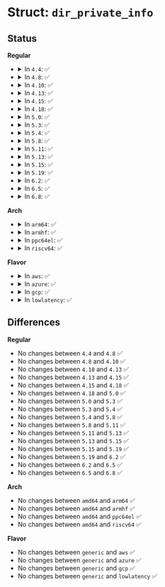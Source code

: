 # Struct: <code>dir_private_info</code>

## Status
<b>Regular</b>
<ul>
<li>
<details>
<summary>In <code>4.4</code>: ✅</summary>

```c
struct dir_private_info {
    struct rb_root root;
    struct rb_node *curr_node;
    struct fname *extra_fname;
    loff_t last_pos;
    __u32 curr_hash;
    __u32 curr_minor_hash;
    __u32 next_hash;
};
```
</details>
</li>
<li>
<details>
<summary>In <code>4.8</code>: ✅</summary>

```c
struct dir_private_info {
    struct rb_root root;
    struct rb_node *curr_node;
    struct fname *extra_fname;
    loff_t last_pos;
    __u32 curr_hash;
    __u32 curr_minor_hash;
    __u32 next_hash;
};
```
</details>
</li>
<li>
<details>
<summary>In <code>4.10</code>: ✅</summary>

```c
struct dir_private_info {
    struct rb_root root;
    struct rb_node *curr_node;
    struct fname *extra_fname;
    loff_t last_pos;
    __u32 curr_hash;
    __u32 curr_minor_hash;
    __u32 next_hash;
};
```
</details>
</li>
<li>
<details>
<summary>In <code>4.13</code>: ✅</summary>

```c
struct dir_private_info {
    struct rb_root root;
    struct rb_node *curr_node;
    struct fname *extra_fname;
    loff_t last_pos;
    __u32 curr_hash;
    __u32 curr_minor_hash;
    __u32 next_hash;
};
```
</details>
</li>
<li>
<details>
<summary>In <code>4.15</code>: ✅</summary>

```c
struct dir_private_info {
    struct rb_root root;
    struct rb_node *curr_node;
    struct fname *extra_fname;
    loff_t last_pos;
    __u32 curr_hash;
    __u32 curr_minor_hash;
    __u32 next_hash;
};
```
</details>
</li>
<li>
<details>
<summary>In <code>4.18</code>: ✅</summary>

```c
struct dir_private_info {
    struct rb_root root;
    struct rb_node *curr_node;
    struct fname *extra_fname;
    loff_t last_pos;
    __u32 curr_hash;
    __u32 curr_minor_hash;
    __u32 next_hash;
};
```
</details>
</li>
<li>
<details>
<summary>In <code>5.0</code>: ✅</summary>

```c
struct dir_private_info {
    struct rb_root root;
    struct rb_node *curr_node;
    struct fname *extra_fname;
    loff_t last_pos;
    __u32 curr_hash;
    __u32 curr_minor_hash;
    __u32 next_hash;
};
```
</details>
</li>
<li>
<details>
<summary>In <code>5.3</code>: ✅</summary>

```c
struct dir_private_info {
    struct rb_root root;
    struct rb_node *curr_node;
    struct fname *extra_fname;
    loff_t last_pos;
    __u32 curr_hash;
    __u32 curr_minor_hash;
    __u32 next_hash;
};
```
</details>
</li>
<li>
<details>
<summary>In <code>5.4</code>: ✅</summary>

```c
struct dir_private_info {
    struct rb_root root;
    struct rb_node *curr_node;
    struct fname *extra_fname;
    loff_t last_pos;
    __u32 curr_hash;
    __u32 curr_minor_hash;
    __u32 next_hash;
};
```
</details>
</li>
<li>
<details>
<summary>In <code>5.8</code>: ✅</summary>

```c
struct dir_private_info {
    struct rb_root root;
    struct rb_node *curr_node;
    struct fname *extra_fname;
    loff_t last_pos;
    __u32 curr_hash;
    __u32 curr_minor_hash;
    __u32 next_hash;
};
```
</details>
</li>
<li>
<details>
<summary>In <code>5.11</code>: ✅</summary>

```c
struct dir_private_info {
    struct rb_root root;
    struct rb_node *curr_node;
    struct fname *extra_fname;
    loff_t last_pos;
    __u32 curr_hash;
    __u32 curr_minor_hash;
    __u32 next_hash;
};
```
</details>
</li>
<li>
<details>
<summary>In <code>5.13</code>: ✅</summary>

```c
struct dir_private_info {
    struct rb_root root;
    struct rb_node *curr_node;
    struct fname *extra_fname;
    loff_t last_pos;
    __u32 curr_hash;
    __u32 curr_minor_hash;
    __u32 next_hash;
};
```
</details>
</li>
<li>
<details>
<summary>In <code>5.15</code>: ✅</summary>

```c
struct dir_private_info {
    struct rb_root root;
    struct rb_node *curr_node;
    struct fname *extra_fname;
    loff_t last_pos;
    __u32 curr_hash;
    __u32 curr_minor_hash;
    __u32 next_hash;
};
```
</details>
</li>
<li>
<details>
<summary>In <code>5.19</code>: ✅</summary>

```c
struct dir_private_info {
    struct rb_root root;
    struct rb_node *curr_node;
    struct fname *extra_fname;
    loff_t last_pos;
    __u32 curr_hash;
    __u32 curr_minor_hash;
    __u32 next_hash;
};
```
</details>
</li>
<li>
<details>
<summary>In <code>6.2</code>: ✅</summary>

```c
struct dir_private_info {
    struct rb_root root;
    struct rb_node *curr_node;
    struct fname *extra_fname;
    loff_t last_pos;
    __u32 curr_hash;
    __u32 curr_minor_hash;
    __u32 next_hash;
};
```
</details>
</li>
<li>
<details>
<summary>In <code>6.5</code>: ✅</summary>

```c
struct dir_private_info {
    struct rb_root root;
    struct rb_node *curr_node;
    struct fname *extra_fname;
    loff_t last_pos;
    __u32 curr_hash;
    __u32 curr_minor_hash;
    __u32 next_hash;
};
```
</details>
</li>
<li>
<details>
<summary>In <code>6.8</code>: ✅</summary>

```c
struct dir_private_info {
    struct rb_root root;
    struct rb_node *curr_node;
    struct fname *extra_fname;
    loff_t last_pos;
    __u32 curr_hash;
    __u32 curr_minor_hash;
    __u32 next_hash;
};
```
</details>
</li>
</ul>
<b>Arch</b>
<ul>
<li>
<details>
<summary>In <code>arm64</code>: ✅</summary>

```c
struct dir_private_info {
    struct rb_root root;
    struct rb_node *curr_node;
    struct fname *extra_fname;
    loff_t last_pos;
    __u32 curr_hash;
    __u32 curr_minor_hash;
    __u32 next_hash;
};
```
</details>
</li>
<li>
<details>
<summary>In <code>armhf</code>: ✅</summary>

```c
struct dir_private_info {
    struct rb_root root;
    struct rb_node *curr_node;
    struct fname *extra_fname;
    loff_t last_pos;
    __u32 curr_hash;
    __u32 curr_minor_hash;
    __u32 next_hash;
};
```
</details>
</li>
<li>
<details>
<summary>In <code>ppc64el</code>: ✅</summary>

```c
struct dir_private_info {
    struct rb_root root;
    struct rb_node *curr_node;
    struct fname *extra_fname;
    loff_t last_pos;
    __u32 curr_hash;
    __u32 curr_minor_hash;
    __u32 next_hash;
};
```
</details>
</li>
<li>
<details>
<summary>In <code>riscv64</code>: ✅</summary>

```c
struct dir_private_info {
    struct rb_root root;
    struct rb_node *curr_node;
    struct fname *extra_fname;
    loff_t last_pos;
    __u32 curr_hash;
    __u32 curr_minor_hash;
    __u32 next_hash;
};
```
</details>
</li>
</ul>
<b>Flavor</b>
<ul>
<li>
<details>
<summary>In <code>aws</code>: ✅</summary>

```c
struct dir_private_info {
    struct rb_root root;
    struct rb_node *curr_node;
    struct fname *extra_fname;
    loff_t last_pos;
    __u32 curr_hash;
    __u32 curr_minor_hash;
    __u32 next_hash;
};
```
</details>
</li>
<li>
<details>
<summary>In <code>azure</code>: ✅</summary>

```c
struct dir_private_info {
    struct rb_root root;
    struct rb_node *curr_node;
    struct fname *extra_fname;
    loff_t last_pos;
    __u32 curr_hash;
    __u32 curr_minor_hash;
    __u32 next_hash;
};
```
</details>
</li>
<li>
<details>
<summary>In <code>gcp</code>: ✅</summary>

```c
struct dir_private_info {
    struct rb_root root;
    struct rb_node *curr_node;
    struct fname *extra_fname;
    loff_t last_pos;
    __u32 curr_hash;
    __u32 curr_minor_hash;
    __u32 next_hash;
};
```
</details>
</li>
<li>
<details>
<summary>In <code>lowlatency</code>: ✅</summary>

```c
struct dir_private_info {
    struct rb_root root;
    struct rb_node *curr_node;
    struct fname *extra_fname;
    loff_t last_pos;
    __u32 curr_hash;
    __u32 curr_minor_hash;
    __u32 next_hash;
};
```
</details>
</li>
</ul>

## Differences
<b>Regular</b>
<ul>
<li>
No changes between <code>4.4</code> and <code>4.8</code> ✅
</li>
<li>
No changes between <code>4.8</code> and <code>4.10</code> ✅
</li>
<li>
No changes between <code>4.10</code> and <code>4.13</code> ✅
</li>
<li>
No changes between <code>4.13</code> and <code>4.15</code> ✅
</li>
<li>
No changes between <code>4.15</code> and <code>4.18</code> ✅
</li>
<li>
No changes between <code>4.18</code> and <code>5.0</code> ✅
</li>
<li>
No changes between <code>5.0</code> and <code>5.3</code> ✅
</li>
<li>
No changes between <code>5.3</code> and <code>5.4</code> ✅
</li>
<li>
No changes between <code>5.4</code> and <code>5.8</code> ✅
</li>
<li>
No changes between <code>5.8</code> and <code>5.11</code> ✅
</li>
<li>
No changes between <code>5.11</code> and <code>5.13</code> ✅
</li>
<li>
No changes between <code>5.13</code> and <code>5.15</code> ✅
</li>
<li>
No changes between <code>5.15</code> and <code>5.19</code> ✅
</li>
<li>
No changes between <code>5.19</code> and <code>6.2</code> ✅
</li>
<li>
No changes between <code>6.2</code> and <code>6.5</code> ✅
</li>
<li>
No changes between <code>6.5</code> and <code>6.8</code> ✅
</li>
</ul>
<b>Arch</b>
<ul>
<li>
No changes between <code>amd64</code> and <code>arm64</code> ✅
</li>
<li>
No changes between <code>amd64</code> and <code>armhf</code> ✅
</li>
<li>
No changes between <code>amd64</code> and <code>ppc64el</code> ✅
</li>
<li>
No changes between <code>amd64</code> and <code>riscv64</code> ✅
</li>
</ul>
<b>Flavor</b>
<ul>
<li>
No changes between <code>generic</code> and <code>aws</code> ✅
</li>
<li>
No changes between <code>generic</code> and <code>azure</code> ✅
</li>
<li>
No changes between <code>generic</code> and <code>gcp</code> ✅
</li>
<li>
No changes between <code>generic</code> and <code>lowlatency</code> ✅
</li>
</ul>

